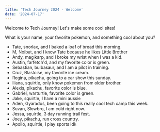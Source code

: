 ```yaml
---
title: 'Tech Journey 2024 - Welcome'
date: '2024-07-17'
---
```


Welcome to Tech Journey! Let's make some cool sites!

What is your name, your favorite pokemon, and something cool about you?

- Tate, snorlax, and I baked a loaf of bread this morning.
- M, Noibat, and I know Tate because he likes Little Brother
- Andy, magikarp, and I broke my wrist when I was a kid.
- Austin, farfetch'd, and my favorite color is green.
- Sebastian, bulbasaur, and I am a pilot in training.
- Cruz, Blastoise, my favorite ice cream.
- Regina, pikachu, going to a car show this sunday.
- Iliana, squirtle, only know pokemon from older brother.
- Alexis, pikachu, favorite color is blue.
- Gabriel, warturtle, favorite color is green.
- Jake, squirtle, I have a mini aussie
- Aden, Gyarados, been going to this really cool tech camp this week.
- Suvan, Slowbro, I am cold right now.
- Jessa, squirtle, 3 day running trail fest.
- Joey, pikachu, run cross country.
- Apollo, squirtle, I play sports idk
